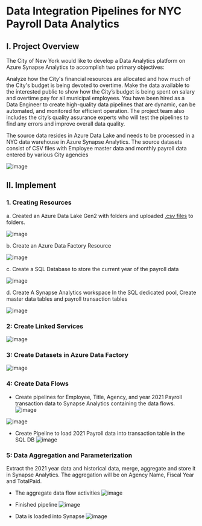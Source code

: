 # Data Integration Pipelines for NYC Payroll Data Analytics
## I. Project Overview
The City of New York would like to develop a Data Analytics platform on Azure Synapse Analytics to accomplish two primary objectives:

Analyze how the City's financial resources are allocated and how much of the City's budget is being devoted to overtime.
Make the data available to the interested public to show how the City’s budget is being spent on salary and overtime pay for all municipal employees.
You have been hired as a Data Engineer to create high-quality data pipelines that are dynamic, can be automated, and monitored for efficient operation. The project team also includes the city’s quality assurance experts who will test the pipelines to find any errors and improve overall data quality.

The source data resides in Azure Data Lake and needs to be processed in a NYC data warehouse in Azure Synapse Analytics. The source datasets consist of CSV files with Employee master data and monthly payroll data entered by various City agencies

![image](https://user-images.githubusercontent.com/114274480/230604792-2f117c8e-1394-486c-b9db-864acc289d68.png)

## II. Implement 
### 1. Creating Resources
  a. Created an Azure Data Lake Gen2 with folders and uploaded [.csv files](https://video.udacity-data.com/topher/2022/May/6283aff5_data-nyc-payroll/data-nyc-payroll.zip) to folders.
  
  ![image](https://user-images.githubusercontent.com/114274480/230605220-352f442b-c947-4f41-aabb-b79000e248a2.png)
  
  b. Create an Azure Data Factory Resource

![image](https://user-images.githubusercontent.com/114274480/230605654-8dcb93d8-3bb0-4484-a938-caf14638799b.png)
  
  c. Create a SQL Database to store the current year of the payroll data

![image](https://user-images.githubusercontent.com/114274480/230606313-a7ce526b-fc0d-4ce4-a3e3-20baa11506f4.png)

  d. Create A Synapse Analytics workspace
In the SQL dedicated pool, Create master data tables and payroll transaction tables 

![image](https://user-images.githubusercontent.com/114274480/230606535-6ea92ce3-9939-4462-96c3-9524196dcf87.png)

### 2: Create Linked Services

![image](https://user-images.githubusercontent.com/114274480/230606817-3376d47b-a367-49a6-9ca5-078e64d1d89f.png)

### 3: Create Datasets in Azure Data Factory

![image](https://user-images.githubusercontent.com/114274480/230606912-b6784b75-c12f-4a4b-8f33-4c76448dac4a.png)

### 4: Create Data Flows

- Create pipelines for Employee, Title, Agency, and year 2021 Payroll transaction data to Synapse Analytics containing the data flows.
![image](https://user-images.githubusercontent.com/114274480/230607113-ae520e79-aab6-4f76-aaa0-39889f8d662d.png)

![image](https://user-images.githubusercontent.com/114274480/230607453-492acd8c-4eed-4d07-9569-77ec1e4c8144.png)

- Create Pipeline to load 2021 Payroll data into transaction table in the SQL DB
![image](https://user-images.githubusercontent.com/114274480/230607251-134c8f1b-1f03-4e80-9035-bc465516e946.png)

### 5: Data Aggregation and Parameterization
Extract the 2021 year data and historical data, merge, aggregate and store it in Synapse Analytics. The aggregation will be on Agency Name, Fiscal Year and TotalPaid.
- The aggregate data flow activities 
![image](https://user-images.githubusercontent.com/114274480/230607637-3c2870fc-c33a-4270-8c93-c1e85b65a9ee.png)

- Finished pipeline
![image](https://user-images.githubusercontent.com/114274480/230607735-1d7bf8d2-dd8a-4ee3-a71c-9e8995d82784.png)

- Data is loaded into Synapse
![image](https://user-images.githubusercontent.com/114274480/230607913-92ddfda6-16df-4e17-8996-760de40e5fd2.png)


